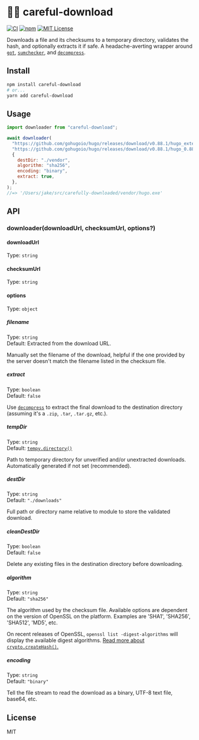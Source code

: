 # 🕵️‍♀️ careful-download

[![CI](https://github.com/jakejarvis/careful-download/actions/workflows/ci.yml/badge.svg)](https://github.com/jakejarvis/careful-download/actions/workflows/ci.yml)
[![npm](https://img.shields.io/npm/v/careful-download?logo=npm)](https://www.npmjs.com/package/careful-download)
[![MIT License](https://img.shields.io/github/license/jakejarvis/careful-download?color=red)](LICENSE)

Downloads a file and its checksums to a temporary directory, validates the hash, and optionally extracts it if safe. A headache-averting wrapper around [`got`](https://github.com/sindresorhus/got), [`sumchecker`](https://github.com/malept/sumchecker), and [`decompress`](https://github.com/kevva/decompress).

## Install

```sh
npm install careful-download
# or...
yarn add careful-download
```

## Usage

```js
import downloader from "careful-download";

await downloader(
  "https://github.com/gohugoio/hugo/releases/download/v0.88.1/hugo_extended_0.88.1_Windows-64bit.zip",
  "https://github.com/gohugoio/hugo/releases/download/v0.88.1/hugo_0.88.1_checksums.txt",
  {
    destDir: "./vendor",
    algorithm: "sha256",
    encoding: "binary",
    extract: true,
  },
);
//=> '/Users/jake/src/carefully-downloaded/vendor/hugo.exe'
```

## API

### downloader(downloadUrl, checksumUrl, options?)

#### downloadUrl

Type: `string`

#### checksumUrl

Type: `string`

#### options

Type: `object`

##### filename

Type: `string`\
Default: Extracted from the download URL.

Manually set the filename of the download, helpful if the one provided by the server doesn't match the filename listed in the checksum file.

##### extract

Type: `boolean`\
Default: `false`

Use [`decompress`](https://github.com/kevva/decompress) to extract the final download to the destination directory (assuming it's a `.zip`, `.tar`, `.tar.gz`, etc.).

##### tempDir

Type: `string`\
Default: [`tempy.directory()`](https://github.com/sindresorhus/tempy#tempydirectoryoptions)

Path to temporary directory for unverified and/or unextracted downloads. Automatically generated if not set (recommended).

##### destDir

Type: `string`\
Default: `"./downloads"`

Full path or directory name relative to module to store the validated download.

##### cleanDestDir

Type: `boolean`\
Default: `false`

Delete any existing files in the destination directory before downloading.

##### algorithm

Type: `string`\
Default: `"sha256"`

The algorithm used by the checksum file. Available options are dependent on the version of OpenSSL on the platform. Examples are 'SHA1', 'SHA256', 'SHA512', 'MD5', etc.

On recent releases of OpenSSL, `openssl list -digest-algorithms` will display the available digest algorithms. [Read more about `crypto.createHash()`.](https://nodejs.org/dist/latest-v14.x/docs/api/crypto.html#crypto_crypto_createhash_algorithm_options)

##### encoding

Type: `string`\
Default: `"binary"`

Tell the file stream to read the download as a binary, UTF-8 text file, base64, etc.

## License

MIT
